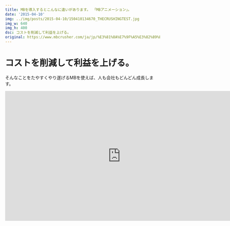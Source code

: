```yaml
---
title: MBを導入するとこんなに違いがあります。 「MBアニメーション」。
date: '2015-04-10'
img: ../img/posts/2015-04-10/150410134670_THECRUSHINGTEST.jpg
img_w: 640
img_h: 400
dsc: コストを削減して利益を上げる。
original: https://www.mbcrusher.com/ja/jp/%E3%81%8A%E7%9F%A5%E3%82%89%E3%81%9B/news/mb%E3%82%92%E5%B0%8E%E5%85%A5%E3%81%99%E3%82%8B%E3%81%A8%E3%81%93%E3%82%93%E3%81%AA%E3%81%AB%E9%81%95%E3%81%84%E3%81%8C%E3%81%82%E3%82%8A%E3%81%BE%E3%81%99%E3%80%82-%E3%80%8Cmb%E3%82%A2%E3%83%8B%E3%83%A1%E3%83%BC%E3%82%B7%E3%83%A7%E3%83%B3%E3%80%8D%E3%80%82
---
```

# コストを削減して利益を上げる。
そんなことをたやすくやり遂げるMBを使えば、人も会社もどんどん成長します。
<iframe width="750" height="422" src="https://www.youtube.com/embed/pF85E41P1YE" frameborder="0" allow="accelerometer; autoplay; clipboard-write; encrypted-media; gyroscope; picture-in-picture" allowfullscreen></iframe>
